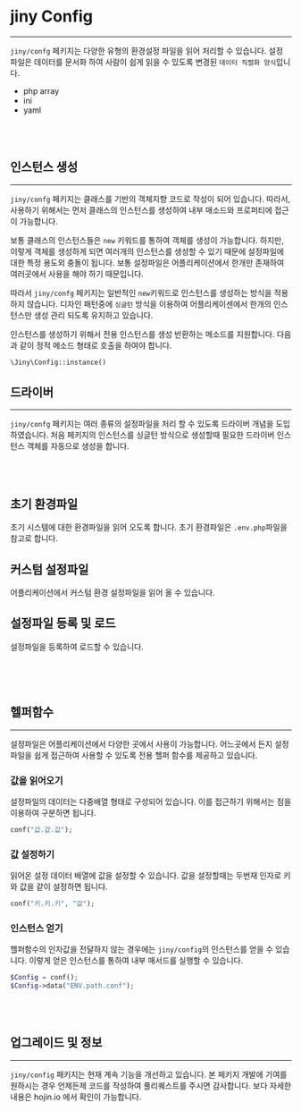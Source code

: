 # jiny Config
---

`jiny/confg` 페키지는 다양한 유형의 환경설정 파일을 읽어 처리할 수 있습니다. 설정 파일은 데이터를 문서화 하여 사람이 쉽게 읽을 수 있도록 변경된 `데이터 직렬화 양식`입니다.

* php array
* ini
* yaml

<br>
<br>

## 인스턴스 생성
---

`jiny/confg` 페키지는 클래스를 기반의 객체지향 코드로 작성이 되어 있습니다. 따라서, 사용하기 위해서는 먼저 클래스의 인스턴스를 생성하여 내부 매소드와 프로퍼티에 접근이 가능합니다.

보통 클래스의 인스턴스들은 `new` 키워드를 통하여 객체를 생성이 가능합니다. 하지만, 이렇게 객체를 생성하게 되면 여러개의 인스턴스를 생성할 수 있기 때문에 설정파일에 대한 특정 용도외 충돌이 됩니다. 보통 설정파일은 어플리케이션에서 한개만 존재하여 여러곳에서 사용을 해야 하기 때문입니다.

따라서 `jiny/confg` 페키지는 일반적인 `new`키워드로 인스턴스를 생성하는 방식을 적용하지 않습니다. 디자인 패턴중에 `싱글턴` 방식을 이용하여 어플리케이센에서 한개의 인스턴스만 생성 관리 되도록 유지하고 있습니다.

인스턴스를 생성하기 위해서 전용 인스턴스를 생성 반환하는 메소드를 지원합니다. 다음과 같이 정적 메소드 형태로 호출을 하여야 합니다.

```php
\Jiny\Config::instance()
```

## 드라이버
---
`jiny/confg` 페키지는 여러 종류의 설정파일을 처리 할 수 있도록 드라이버 개념을 도입하였습니다. 처음 페키지의 인스턴스를 싱글턴 방식으로 생성할때 필요한 드라이버 인스턴스 객체를 자동으로 생성을 합니다.

<br>
<br>

## 초기 환경파일

초기 시스템에 대한 환경파일을 읽어 오도록 합니다.
초기 환경파일은 `.env.php`파일을 참고로 합니다.


## 커스텀 설정파일

어플리케이션에서 커스텀 환경 설정파일을 읽어 올 수 있습니다.

## 설정파일 등록 및 로드

설정파일을 등록하여 로드할 수 있습니다.

```php
```

<br>
<br>

## 헬퍼함수
---

설정파일은 어플리케이션에서 다양한 곳에서 사용이 가능합니다. 어느곳에서 든지 설정파일을 쉽게 접근하여 사용할 수 있도록 전용 헬퍼 함수를 제공하고 있습니다.

### 값을 읽어오기
설정파일의 데이터는 다중배열 형태로 구성되어 있습니다. 이를 접근하기 위해서는 점을 이용하여 구분하면 됩니다.

```php
conf("값.값.값");
```

### 값 설정하기
읽어온 설정 데이터 배열에 값을 설정할 수 있습니다. 값을 설정할때는 두번재 인자로 키와 값을 같이 설정하면 됩니다.

```php
conf("키.키.키", "값");
```

### 인스턴스 얻기 

헬퍼함수의 인자값을 전달하지 않는 경우에는 `jiny/config`의 인스턴스를 얻을 수 있습니다. 이렇게 얻은 인스턴스를 통하여 내부 매서드를 실행할 수 있습니다.
```php
$Config = conf();
$Config->data("ENV.path.conf");
```

<br>
<br>

## 업그레이드 및 정보
---

`jiny/config` 패키지는 현재 계속 기능을 개선하고 있습니다. 본 페키지 개발에 기여를 원하시는 경우 언제든제 코드를 작성하여 풀리퀘스트를 주시면 감사합니다.
보다 자세한 내용은 hojin.io 에서 확인이 가능합니다.
